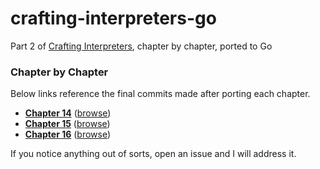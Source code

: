 # crafting-interpreters-go
Part 2 of [Crafting Interpreters](https://craftinginterpreters.com/), chapter by chapter, ported to Go

### Chapter by Chapter

Below links reference the final commits made after porting each chapter.

* **[Chapter 14](https://github.com/kalexmills/crafting-interpreters-go/releases/tag/ch14)** ([browse](https://github.com/kalexmills/crafting-interpreters-go/tree/ch14))
* **[Chapter 15](https://github.com/kalexmills/crafting-interpreters-go/releases/tag/ch15)** ([browse](https://github.com/kalexmills/crafting-interpreters-go/tree/ch15))
* **[Chapter 16](https://github.com/kalexmills/crafting-interpreters-go/releases/tag/ch16)** ([browse](https://github.com/kalexmills/crafting-interpreters-go/tree/ch16))

If you notice anything out of sorts, open an issue and I will address it.
